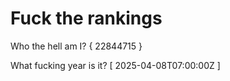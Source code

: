 # Fuck the rankings

Who the hell am I?
{ 22844715 }

What fucking year is it?
[ 2025-04-08T07:00:00Z ]

